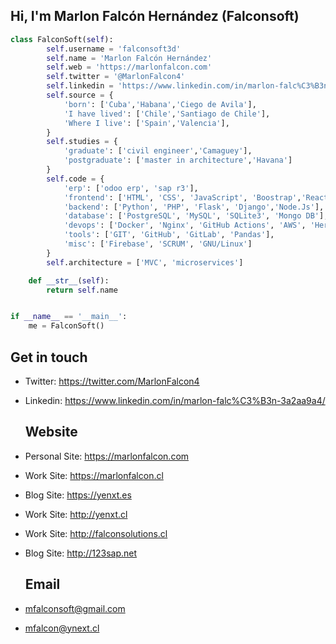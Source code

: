 <!--### Hi there 👋

<!--
**chudacontreras/chudacontreras** is a ✨ _special_ ✨ repository because its `README.md` (this file) appears on your GitHub profile.

Here are some ideas to get you started:

- 🔭 I’m currently working on ...
- 🌱 I’m currently learning ...
- 👯 I’m looking to collaborate on ...
- 🤔 I’m looking for help with ...
- 💬 Ask me about ...
- 📫 How to reach me: ...
- 😄 Pronouns: ...
- ⚡ Fun fact: ...
-->
## Hi, I'm Marlon Falcón Hernández (Falconsoft)

```python
class FalconSoft(self):
        self.username = 'falconsoft3d'
        self.name = 'Marlon Falcón Hernández'
        self.web = 'https://marlonfalcon.com'
        self.twitter = '@MarlonFalcon4'
        self.linkedin = 'https://www.linkedin.com/in/marlon-falc%C3%B3n-3a2aa9a4/'
        self.source = {
            'born': ['Cuba','Habana','Ciego de Avila'],
            'I have lived': ['Chile','Santiago de Chile'],
            'Where I live': ['Spain','Valencia'],
        }
        self.studies = {
            'graduate': ['civil engineer','Camaguey'],
            'postgraduate': ['master in architecture','Havana']
        }
        self.code = {
            'erp': ['odoo erp', 'sap r3'],
            'frontend': ['HTML', 'CSS', 'JavaScript', 'Boostrap','React'],
            'backend': ['Python', 'PHP', 'Flask', 'Django','Node.Js'],
            'database': ['PostgreSQL', 'MySQL', 'SQLite3', 'Mongo DB'],
            'devops': ['Docker', 'Nginx', 'GitHub Actions', 'AWS', 'Heroku'],
            'tools': ['GIT', 'GitHub', 'GitLab', 'Pandas'],
            'misc': ['Firebase', 'SCRUM', 'GNU/Linux']
        }
        self.architecture = ['MVC', 'microservices']

    def __str__(self):
        return self.name


if __name__ == '__main__':
    me = FalconSoft()


```

  ## Get in touch

- Twitter:       https://twitter.com/MarlonFalcon4
- Linkedin:      https://www.linkedin.com/in/marlon-falc%C3%B3n-3a2aa9a4/

  ## Website
- Personal Site: https://marlonfalcon.com
- Work Site: https://marlonfalcon.cl
- Blog Site: https://yenxt.es
- Work Site: http://yenxt.cl
- Work Site: http://falconsolutions.cl
- Blog Site: http://123sap.net


  ## Email

- mfalconsoft@gmail.com
- mfalcon@ynext.cl
